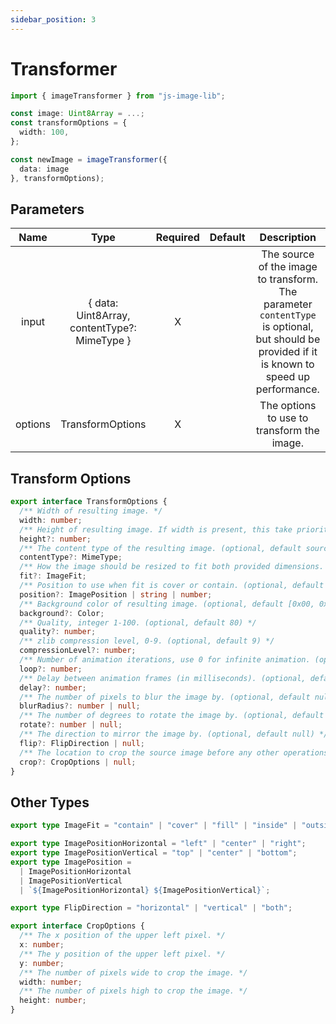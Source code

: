 ```yaml
---
sidebar_position: 3
---
```


# Transformer

```typescript jsx
import { imageTransformer } from "js-image-lib";

const image: Uint8Array = ...;
const transformOptions = {
  width: 100,
};

const newImage = imageTransformer({
  data: image
}, transformOptions);
```

## Parameters
|          Name          |                     Type                     | Required | Default |                                                                  Description                                                                  |
|:----------------------:|:--------------------------------------------:|:--------:|:-------:|:---------------------------------------------------------------------------------------------------------------------------------------------:|
|         input          | { data: Uint8Array, contentType?: MimeType } |    X     |         | The source of the image to transform. The parameter `contentType` is optional, but should be provided if it is known to speed up performance. |
|        options         |               TransformOptions               |    X     |         |                                                  The options to use to transform the image.                                                   |

## Transform Options
```typescript
export interface TransformOptions {
  /** Width of resulting image. */
  width: number;
  /** Height of resulting image. If width is present, this take priority. */
  height?: number;
  /** The content type of the resulting image. (optional, default source type) */
  contentType?: MimeType;
  /** How the image should be resized to fit both provided dimensions. (optional, default 'contain') */
  fit?: ImageFit;
  /** Position to use when fit is cover or contain. (optional, default 'center') */
  position?: ImagePosition | string | number;
  /** Background color of resulting image. (optional, default [0x00, 0x00, 0x00, 0x00]) */
  background?: Color;
  /** Quality, integer 1-100. (optional, default 80) */
  quality?: number;
  /** zlib compression level, 0-9. (optional, default 9) */
  compressionLevel?: number;
  /** Number of animation iterations, use 0 for infinite animation. (optional, default 0) */
  loop?: number;
  /** Delay between animation frames (in milliseconds). (optional, default 100) */
  delay?: number;
  /** The number of pixels to blur the image by. (optional, default null) */
  blurRadius?: number | null;
  /** The number of degrees to rotate the image by. (optional, default null) */
  rotate?: number | null;
  /** The direction to mirror the image by. (optional, default null) */
  flip?: FlipDirection | null;
  /** The location to crop the source image before any other operations are applied. (optional, default null) */
  crop?: CropOptions | null;
}
```

## Other Types
```typescript
export type ImageFit = "contain" | "cover" | "fill" | "inside" | "outside";

export type ImagePositionHorizontal = "left" | "center" | "right";
export type ImagePositionVertical = "top" | "center" | "bottom";
export type ImagePosition =
  | ImagePositionHorizontal
  | ImagePositionVertical
  | `${ImagePositionHorizontal} ${ImagePositionVertical}`;

export type FlipDirection = "horizontal" | "vertical" | "both";

export interface CropOptions {
  /** The x position of the upper left pixel. */
  x: number;
  /** The y position of the upper left pixel. */
  y: number;
  /** The number of pixels wide to crop the image. */
  width: number;
  /** The number of pixels high to crop the image. */
  height: number;
}
```